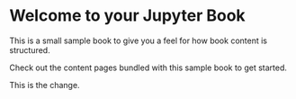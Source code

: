 Welcome to your Jupyter Book
============================

This is a small sample book to give you a feel for how book content is
structured.

Check out the content pages bundled with this sample book to get started.

This is the change.
